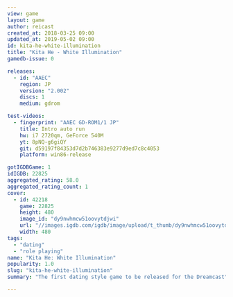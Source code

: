 ```yaml
---
view: game
layout: game
author: reicast
created_at: 2018-03-25 09:00
updated_at: 2019-05-02 09:00
id: kita-he-white-illumination
title: "Kita He - White Illumination"
gamedb-issue: 0

releases:
  - id: "AAEC"
    region: JP
    version: "2.002"
    discs: 1
    medium: gdrom

test-videos:
  - fingerprint: "AAEC GD-ROM1/1 JP"
    title: Intro auto run
    hw: i7 2720qm, GeForce 540M
    yt: 8pNQ-g6giQY
    git: d59197f84353d7d2b746383e9277d9ed7c8c4053
    platform: win86-release

gotIGDBGame: 1
idIGDB: 22825
aggregated_rating: 58.0
aggregated_rating_count: 1
cover:
  - id: 42218
    game: 22825
    height: 480
    image_id: "dy9nwhmcw51oovytdjwi"
    url: "//images.igdb.com/igdb/image/upload/t_thumb/dy9nwhmcw51oovytdjwi.jpg"
    width: 480
tags:
  - "dating"
  - "role playing"
name: "Kita He: White Illumination"
popularity: 1.0
slug: "kita-he-white-illumination"
summary: "The first dating style game to be released for the Dreamcast"

---
```

